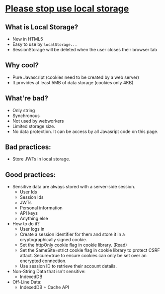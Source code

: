 # [Please stop use local storage](https://www.rdegges.com/2018/please-stop-using-local-storage/)

## What is Local Storage?
- New in HTML5
- Easy to use by `localStorage...`
- SessionStorage will be deleted when the user closes their browser tab
## Why cool?
- Pure Javascript (cookies need to be created by a web server)
- It provides at least 5MB of data storage (cookies only 4KB)
## What're bad?
- Only string
- Synchronous
- Not used by webworkers
- Limited storage size. 
- No data protection. It can be access by all Javasript code on this  page. 
## Bad practices:
- Store JWTs in local storage.
## Good practices:
- Sensitive data are always stored with a server-side session. 
  - User Ids
  - Session Ids
  - JWTs
  - Personal information
  - API keys
  - Anything else
- How to do it?
  - User logs in
  - Create a session identifier for them and store it in a cryptographically signed cookie.
  - Set the httpOnly cookie flag in cookie library. (Read)
  - Set the SameSite=strict cookie flag in cookie library to protect CSRF attact. Secure=true to ensure cookies can only be set over an encrypted connection. 
  - Use session ID to retrieve their account details.
- Non-String Data that isn't sensitive:
  - IndexedDB
- Off-Line Data:
  - IndexedDB + Cache API
